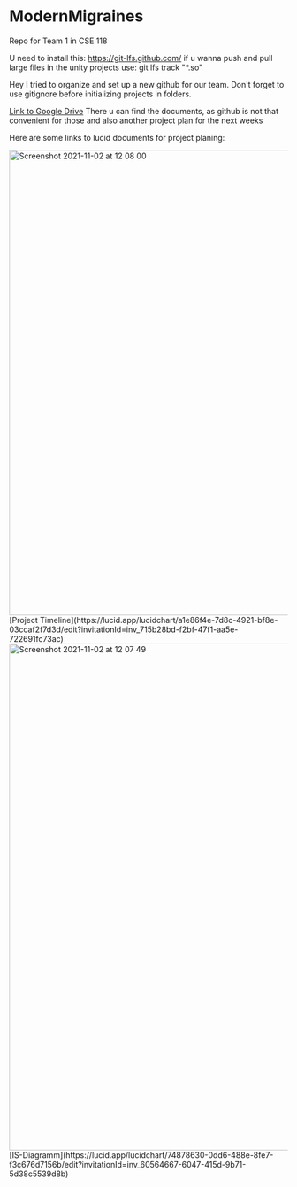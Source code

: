 # ModernMigraines
Repo for Team 1 in CSE 118 

U need to install this: https://git-lfs.github.com/ if u wanna push and pull large files in the unity projects
use: git lfs track "*.so"

Hey I tried to organize and set up a new github for our team. 
Don't forget to use gitignore before initializing projects in folders.

[Link to Google Drive](https://drive.google.com/drive/folders/1kDFXEJlrAuxTxw-7LLpkFftd87fvjrtN?usp=sharing)
There u can find the documents, as github is not that convenient for those and also another project plan for the next weeks

Here are some links to lucid documents for project planing:

<img width="841" alt="Screenshot 2021-11-02 at 12 08 00" src="https://user-images.githubusercontent.com/60715455/140980874-a1561be4-3e30-46c7-b8b0-b452857012d8.png">
[Project Timeline](https://lucid.app/lucidchart/a1e86f4e-7d8c-4921-bf8e-03ccaf2f7d3d/edit?invitationId=inv_715b28bd-f2bf-47f1-aa5e-722691fc73ac)

<img width="916" alt="Screenshot 2021-11-02 at 12 07 49" src="https://user-images.githubusercontent.com/60715455/140980795-dd644a05-faa3-49f7-a71e-89840810b88d.png">
[IS-Diagramm](https://lucid.app/lucidchart/74878630-0dd6-488e-8fe7-f3c676d7156b/edit?invitationId=inv_60564667-6047-415d-9b71-5d38c5539d8b)



